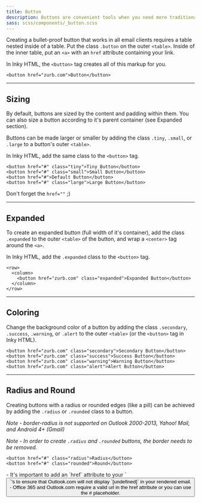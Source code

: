 ```yaml
---
title: Button
description: Buttons are convenient tools when you need more traditional actions. To that end, Foundation has many easy to use button styles that you can customize or override to fit your needs.
sass: scss/components/_button.scss
---
```


Creating a bullet-proof button that works in all email clients requires a table nested inside of a table. Put the class `.button` on the outer `<table>`. Inside of the inner table, put an `<a>` with an `href` attribute containing your link.

In Inky HTML, the `<button>` tag creates all of this markup for you.

```inky_example
<button href="zurb.com">Button</button>
```

---

## Sizing

By default, buttons are sized by the content and padding within them. You can also size a button according to it's parent container (see Expanded section).

Buttons can be made larger or smaller by adding the class `.tiny`, `.small`, or `.large` to a button's outer `<table>`.

In Inky HTML, add the same class to the `<button>` tag.

```inky_example
<button href="#" class="tiny">Tiny Button</button>
<button href="#" class="small">Small Button</button>
<button href="#">Default Button</button>
<button href="#" class="large">Large Button</button>
```

Don't forget the `href=""` ;)

---

## Expanded

To create an expanded button (full width of it's container), add the class `.expanded` to the outer `<table>` of the button, and wrap a `<center>` tag around the `<a>`.

In Inky HTML, add the `.expanded` class to the `<button>` tag.

```inky_example
<row>
  <column>
    <button href="zurb.com" class="expanded">Expanded Button</button>
  </column>
</row>
```

---

## Coloring

Change the background color of a button by adding the class `.secondary`, `.success`, `.warning`, or `.alert` to the outer `<table>` (or the `<button>` tag in Inky HTML).

```inky_example
<button href="zurb.com" class="secondary">Secondary Button</button>
<button href="zurb.com" class="success">Success Button</button>
<button href="zurb.com" class="warning">Warning Button</button>
<button href="zurb.com" class="alert">Alert Button</button>
```

---

## Radius and Round

Creating buttons with a radius or rounded edges (like a pill) can be achieved by adding the `.radius` or `.rounded` class to a button.

*Note - border-radius is not supported on Outlook 2000-2013, Yahoo! Mail, and Android 4+ (Gmail)*

*Note - In order to create `.radius` and `.rounded` buttons, the border needs to be removed.*

```inky_example
<button href="#" class="radius">Radius</button>
<button href="#" class="rounded">Round</button>

```

<div class="callout primary">
- It's important to add an `href` attribute to your `<button>`'s to ensure that Outlook.com will not display `[undefined]` in your rendered email.<br> 
- Office 365 and Outlook.com require a valid url in the href attribute or you can use the # placeholder.
</div>
